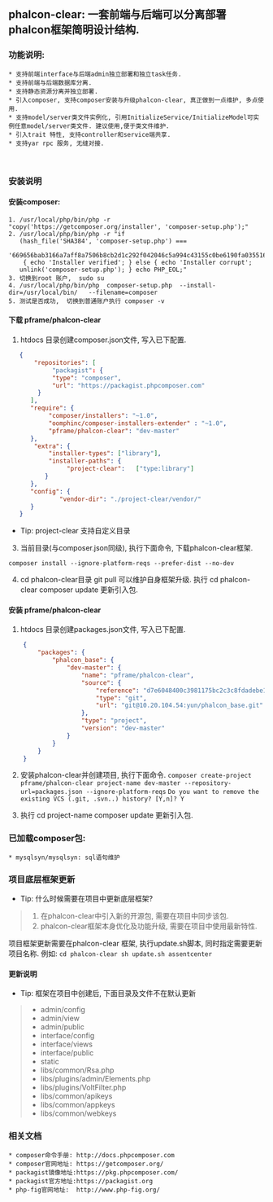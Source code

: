 ## phalcon-clear: 一套前端与后端可以分离部署phalcon框架简明设计结构.


### 功能说明:

    * 支持前端interface与后端admin独立部署和独立task任务.
    * 支持前端与后端数据库分离.
    * 支持静态资源分离并独立部署.
    * 引入composer, 支持composer安装与升级phalcon-clear, 真正做到一点维护, 多点使用.
    * 支持model/server类文件实例化, 引用InitializeService/InitializeModel可实例任意model/server类文件. 建议使用,便于类文件维护.
    * 引入trait 特性, 支持controller和service端共享.
    * 支持yar rpc 服务, 无缝对接.
    

### 安装说明
#### 安装composer:
    1. /usr/local/php/bin/php -r "copy('https://getcomposer.org/installer', 'composer-setup.php');"
    2. /usr/local/php/bin/php -r "if
       (hash_file('SHA384', 'composer-setup.php') ===
       '669656bab3166a7aff8a7506b8cb2d1c292f042046c5a994c43155c0be6190fa0355160742ab2e1c88d40d5be660b410')
        { echo 'Installer verified'; } else { echo 'Installer corrupt';
       unlink('composer-setup.php'); } echo PHP_EOL;"
    3. 切换到root 账户,  sudo su
    4. /usr/local/php/bin/php  composer-setup.php  --install-dir=/usr/local/bin/   --filename=composer
    5. 测试是否成功,  切换到普通账户执行 composer -v

#### 下载 pframe/phalcon-clear

1. htdocs 目录创建composer.json文件, 写入已下配置.
```json
   {
       "repositories": [
            "packagist": {
            "type": "composer",
            "url": "https://packagist.phpcomposer.com"
        }
      ],
      "require": {
           "composer/installers": "~1.0",
           "oomphinc/composer-installers-extender" : "~1.0",
           "pframe/phalcon-clear": "dev-master"
      },
       "extra": {
           "installer-types": ["library"],
           "installer-paths": {
                "project-clear":   ["type:library"]
          }
      },
      "config": {
              "vendor-dir": "./project-clear/vendor/"
      }
   }

```
* Tip: project-clear 支持自定义目录




3. 当前目录(与composer.json同级), 执行下面命令, 下载phalcon-clear框架.

`composer install --ignore-platform-reqs --prefer-dist --no-dev`

4. cd phalcon-clear目录 git pull 可以维护自身框架升级. 执行 cd phalcon-clear composer update 更新引入包.


#### 安装 pframe/phalcon-clear

1. htdocs 目录创建packages.json文件, 写入已下配置.
```json
    {
        "packages": {
            "phalcon_base": {
                "dev-master": {
                    "name": "pframe/phalcon-clear",
                    "source": {
                        "reference": "d7e6048400c3981175bc2c3c8fdadebe13369a98",
                        "type": "git",
                        "url": "git@10.20.104.54:yun/phalcon_base.git"
                    },
                    "type": "project",
                    "version": "dev-master"
                }
            }
        }
    }
```

2. 安装phalcon-clear并创建项目,  执行下面命令.
`composer create-project pframe/phalcon-clear project-name dev-master --repository-url=packages.json --ignore-platform-reqs`
`Do you want to remove the existing VCS (.git, .svn..) history? [Y,n]? Y`

3. 执行 cd project-name composer update 更新引入包.

### 已加载composer包:
    * mysqlsyn/mysqlsyn: sql语句维护



### 项目底层框架更新
* Tip: 什么时候需要在项目中更新底层框架?
> 1. 在phalcon-clear中引入新的开源包, 需要在项目中同步该包.
> 2. phalcon-clear框架本身优化及功能升级, 需要在项目中使用最新特性.


项目框架更新需要在phalcon-clear 框架, 执行update.sh脚本, 同时指定需要更新项目名称. 例如:
`cd phalcon-clear sh update.sh assentcenter`

#### 更新说明
 * Tip: 框架在项目中创建后, 下面目录及文件不在默认更新
> * admin/config
> * admin/view
> * admin/public
> * interface/config
> * interface/views
> * interface/public
> * static
> * libs/common/Rsa.php
> * libs/plugins/admin/Elements.php
> * libs/plugins/VoltFilter.php
> * libs/common/apikeys
> * libs/common/appkeys
> * libs/common/webkeys




### 相关文档
    * composer命令手册: http://docs.phpcomposer.com
    * composer官网地址: https://getcomposer.org/
    * packagist镜像地址:https://pkg.phpcomposer.com/
    * packagist官方地址:https://packagist.org
    * php-fig官网地址:  http://www.php-fig.org/





